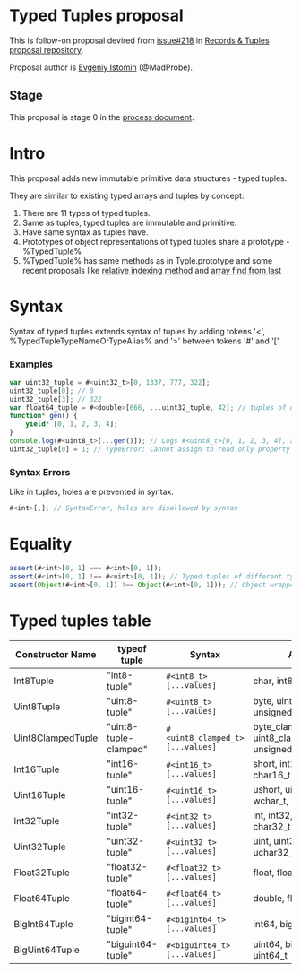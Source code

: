 # Typed Tuples proposal

This is follow-on proposal devired from [issue#218](https://github.com/tc39/proposal-record-tuple/issues/218) in [Records & Tuples proposal repository](https://github.com/tc39/proposal-record-tuple).

Proposal author is [Evgeniy Istomin](https://github.com/MadProbe) (@MadProbe).

## Stage

This proposal is stage 0 in the [process document](https://tc39.github.io/process-document/).

# Intro

This proposal adds new immutable primitive data structures - typed tuples.

They are similar to existing typed arrays and tuples by concept:

1. There are 11 types of typed tuples.
2. Same as tuples, typed tuples are immutable and primitive.
3. Have same syntax as tuples have.
4. Prototypes of object representations of typed tuples share a prototype - %TypedTuple%
5. %TypedTuple% has same methods as in Typle.prototype and some recent proposals like [relative indexing method](https://github.com/tc39/proposal-relative-indexing-method) and [array find from last](https://github.com/tc39/proposal-array-find-from-last)

# Syntax

Syntax of typed tuples extends syntax of tuples by adding tokens '<', %TypedTupleTypeNameOrTypeAlias% and '>' between tokens '#' and '['

### Examples

```js
var uint32_tuple = #<uint32_t>[0, 1337, 777, 322];
uint32_tuple[0]; // 0
uint32_tuple[3]; // 322
var float64_tuple = #<double>[666, ...uint32_tuple, 42]; // tuples of other types can be "rested" to tuple of another type
function* gen() {
    yield* [0, 1, 2, 3, 4];
}
console.log(#<uint8_t>[...gen()]); // Logs #<uint8_t>[0, 1, 2, 3, 4], any iterator can be used when "resting" into typed tuple
uint32_tuple[0] = 1; // TypeError: Cannot assign to read only property '0' of object '[object Uint32Tuple]'
```

### Syntax Errors
Like in tuples, holes are prevented in syntax.
```js
#<int>[,]; // SyntaxError, holes are disallowed by syntax
```

# Equality

```js
assert(#<int>[0, 1] === #<int>[0, 1]);
assert(#<int>[0, 1] !== #<uint>[0, 1]); // Typed tuples of different types are not equal even if they have same contents
assert(Object(#<int>[0, 1]) !== Object(#<int>[0, 1])); // Object wrappers are different even if they wrap same typed tuple
```

# Typed tuples table

| Constructor Name  | typeof tuple          | Syntax                          | Aliases                                            |
| ----------------- | --------------------- | ------------------------------- | -------------------------------------------------- |
| Int8Tuple         | "int8-tuple"          | `#<int8_t>[...values]`          | char, int8, signed_char                            |
| Uint8Tuple        | "uint8-tuple"         | `#<uint8_t>[...values]`         | byte, uint8, unsigned_char                         |
| Uint8ClampedTuple | "uint8-tuple-clamped" | `#<uint8_clamped_t>[...values]` | byte_clamped, uint8_clamped, unsigned_char_clamped |
| Int16Tuple        | "int16-tuple"         | `#<int16_t>[...values]`         | short, int16, char16, char16_t                     |
| Uint16Tuple       | "uint16-tuple"        | `#<uint16_t>[...values]`        | ushort, uint16, uchar16, wchar_t, uchar16_t        |
| Int32Tuple        | "int32-tuple"         | `#<int32_t>[...values]`         | int, int32, char32, char32_t                       |
| Uint32Tuple       | "uint32-tuple"        | `#<uint32_t>[...values]`        | uint, uint32, uchar32, uchar32_t, codepoint_t      |
| Float32Tuple      | "float32-tuple"       | `#<float32_t>[...values]`       | float, float32                                     |
| Float64Tuple      | "float64-tuple"       | `#<float64_t>[...values]`       | double, float64                                    |
| BigInt64Tuple     | "bigint64-tuple"      | `#<bigint64_t>[...values]`      | int64, bigint64, int64_t                           |
| BigUint64Tuple    | "biguint64-tuple"     | `#<biguint64_t>[...values]`     | uint64, biguint64, uint64_t                        |

<!-- ## Before creating a proposal

Please ensure the following:

  1. You have read the [process document](https://tc39.github.io/process-document/)
  1. You have reviewed the [existing proposals](https://github.com/tc39/proposals/)
  1. You are aware that your proposal requires being a member of TC39, or locating a TC39 delegate to "champion" your proposal

## Maintain your proposal repo

  1. Make your changes to `spec.emu` (ecmarkup uses HTML syntax, but is not HTML, so I strongly suggest not naming it ".html")
  1. Any commit that makes meaningful changes to the spec, should run `npm run build` and commit the resulting output.
  1. Whenever you update `ecmarkup`, run `npm run build` and commit any changes that come from that dependency.

  [explainer]: https://github.com/tc39/how-we-work/blob/HEAD/explainer.md -->
